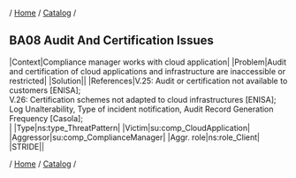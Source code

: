 / [Home](/acctp/) / [Catalog](/acctp/catalog/) /

## BA08 Audit And Certification Issues

|Context|Compliance manager works with cloud application|
|Problem|Audit and certification of cloud applications and infrastructure are inaccessible or restricted|
|Solution||
|References|V.25: Audit or certification not available to customers [ENISA];<br /> V.26: Certification schemes not adapted to cloud infrastructures [ENISA];<br /> Log Unalterability, Type of incident notification, Audit Record Generation Frequency [Casola];<br />|
|Type|ns:type_ThreatPattern|
|Victim|su:comp_CloudApplication|
|Aggressor|su:comp_ComplianceManager|
|Aggr. role|ns:role_Client|
|STRIDE||

/ [Home](/acctp/) / [Catalog](/acctp/catalog/) /
